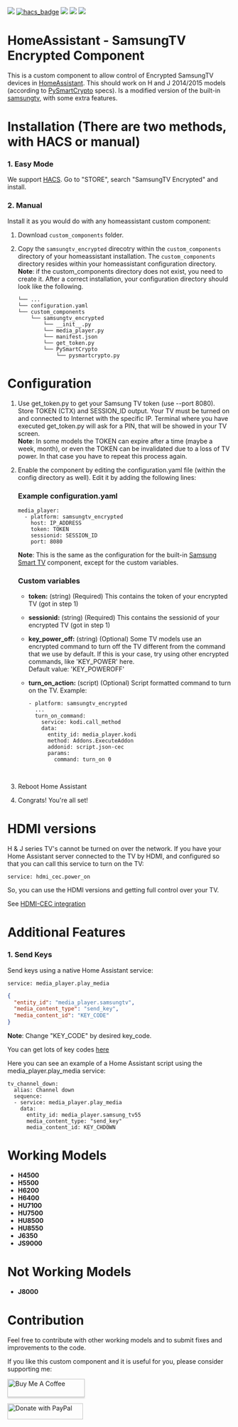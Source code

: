 [![](https://img.shields.io/github/release/sermayoral/ha-samsungtv-encrypted/all.svg?style=for-the-badge)](https://github.com/sermayoral/ha-samsungtv-encrypted/releases)
[![hacs_badge](https://img.shields.io/badge/HACS-Default-orange.svg?style=for-the-badge)](https://github.com/custom-components/hacs)
[![](https://img.shields.io/github/license/sermayoral/ha-samsungtv-encrypted?style=for-the-badge)](LICENSE)
[![](https://img.shields.io/badge/MAINTAINER-%40sermayoral-red?style=for-the-badge)](https://github.com/sermayoral)
[![](https://img.shields.io/badge/COMMUNITY-FORUM-success?style=for-the-badge)](https://community.home-assistant.io)

# HomeAssistant - SamsungTV Encrypted Component

This is a custom component to allow control of Encrypted SamsungTV devices in [HomeAssistant](https://home-assistant.io). 
This should work on H and J 2014/2015 models (according to [PySmartCrypto](https://github.com/eclair4151/SmartCrypto)
specs). Is a modified version of the built-in [samsungtv](https://www.home-assistant.io/integrations/samsungtv/), with
some extra features.

# Installation (There are two methods, with HACS or manual)

### 1. Easy Mode

We support [HACS](https://hacs.netlify.com/). Go to "STORE", search "SamsungTV Encrypted" and install.

### 2. Manual

Install it as you would do with any homeassistant custom component:

1. Download `custom_components` folder.
2. Copy the `samsungtv_encrypted` direcotry within the `custom_components` directory of your homeassistant installation. 
The `custom_components` directory resides within your homeassistant configuration directory.
**Note**: if the custom_components directory does not exist, you need to create it.
After a correct installation, your configuration directory should look like the following.

    ```
    └── ...
    └── configuration.yaml
    └── custom_components
        └── samsungtv_encrypted
            └── __init__.py
            └── media_player.py
            └── manifest.json
            └── get_token.py
            └── PySmartCrypto
                └── pysmartcrypto.py
    ```

# Configuration

1. Use get_token.py to get your Samsung TV token (use --port 8080). Store TOKEN (CTX) and SESSION_ID output. Your TV 
must be turned on and connected to Internet with the specific IP. Terminal where you have executed get_token.py will 
ask for a PIN, that will be showed in your TV screen.  
**Note**: In some models the TOKEN can expire after a time (maybe a week, month), or even the TOKEN can be invalidated 
due to a loss of TV power. In that case you have to repeat this process again.
2. Enable the component by editing the configuration.yaml file (within the config directory as well).
Edit it by adding the following lines:
    ### Example configuration.yaml
    ```
    media_player:
      - platform: samsungtv_encrypted
        host: IP_ADDRESS
        token: TOKEN
        sessionid: SESSION_ID
        port: 8080
    ```
    **Note**: This is the same as the configuration for the built-in 
    [Samsung Smart TV](https://www.home-assistant.io/integrations/samsungtv/) component, except for the custom variables.

    ### Custom variables

    - **token:** (string) (Required) This contains the token of your encrypted TV (got in step 1)<br>

    - **sessionid:** (string) (Required) This contains the sessionid of your encrypted TV (got in step 1)<br>

    - **key_power_off:** (string) (Optional) Some TV models use an encrypted command to turn off the TV different from 
    the command that we use by default. If this is your case, try using other encrypted commands, like 'KEY_POWER' here.
    <br>Default value: 'KEY_POWEROFF'

    - **turn_on_action:** (script) (Optional) Script formatted command to turn on the TV. Example:
      ```
      - platform: samsungtv_encrypted
        ...
        turn_on_command:
          service: kodi.call_method
          data:
            entity_id: media_player.kodi
            method: Addons.ExecuteAddon
            addonid: script.json-cec
            params:
              command: turn_on 0
      ```
      <br>
    
2. Reboot Home Assistant
3. Congrats! You're all set!

# HDMI versions

H & J series TV's cannot be turned on over the network. If you have your Home Assistant server connected to the TV by
HDMI, and configured so that you can call this service to turn on the TV:
```
service: hdmi_cec.power_on
```
So, you can use the HDMI versions and getting full control over your TV.

See [HDMI-CEC integration](https://www.home-assistant.io/integrations/hdmi_cec/)

# Additional Features

### 1. Send Keys

Send keys using a native Home Assistant service:

```
service: media_player.play_media
```

```json
{
  "entity_id": "media_player.samsungtv",
  "media_content_type": "send_key",
  "media_content_id": "KEY_CODE"
}
```
**Note**: Change "KEY_CODE" by desired key_code.

You can get lots of key codes [here](https://github.com/roberodin/ha-samsungtv-custom#key-codes)

Here you can see an example of a Home Assistant script using the media_player.play_media service:
```
tv_channel_down:
  alias: Channel down
  sequence:
  - service: media_player.play_media
    data:
      entity_id: media_player.samsung_tv55
      media_content_type: "send_key"
      media_content_id: KEY_CHDOWN
```

# Working Models

- **H4500**
- **H5500**
- **H6200**
- **H6400**
- **HU7100**
- **HU7500**
- **HU8500**
- **HU8550**
- **J6350**
- **JS9000**

# Not Working Models

- **J8000**

# Contribution

Feel free to contribute with other working models and to submit fixes and improvements to the code.

If you like this custom component and it is useful for you, please consider supporting me:

<a href="https://www.buymeacoffee.com/XAF0dnBOG" target="_blank"><img src="https://www.buymeacoffee.com/assets/img/custom_images/orange_img.png" alt="Buy Me A Coffee" style="height: 41px !important;width: 174px !important;box-shadow: 0px 3px 2px 0px rgba(190, 190, 190, 0.5) !important;-webkit-box-shadow: 0px 3px 2px 0px rgba(190, 190, 190, 0.5) !important;" ></a>

<a href="https://www.paypal.me/sermayoral" target="_blank"><img src="https://pluspng.com/img-png/-460.png" alt="Donate with PayPal" width="170" height="36" ></a>
